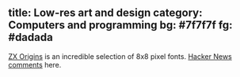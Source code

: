 title: Low-res art and design
category: Computers and programming
bg: #7f7f7f
fg: #dadada
---

[ZX Origins](https://damieng.com/typography/zx-origins/) is an incredible selection of 8x8 pixel fonts. [Hacker News comments](https://news.ycombinator.com/item?id=37400979) here.